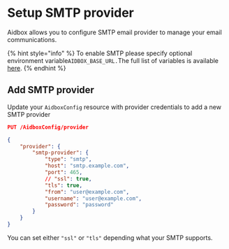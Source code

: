 # Setup SMTP provider

Aidbox allows you to configure SMTP email provider to manage your email communications.

{% hint style="info" %}
To enable SMTP please specify optional environment variable`AIDBOX_BASE_URL.`The full list of variables is available [here](../getting-started/run-aidbox-locally-with-docker.md).
{% endhint %}

## Add SMTP provider

Update your `AidboxConfig` resource with provider credentials to add a new SMTP provider

```json
PUT /AidboxConfig/provider

{
    "provider": {
        "smtp-provider": {
            "type": "smtp",
            "host": "smtp.example.com",
            "port": 465,
            // "ssl": true,
            "tls": true,
            "from": "user@example.com",
            "username": "user@example.com",
            "password": "password"
        }
    }
}
```

You can set either `"ssl"` or `"tls"` depending what your SMTP supports.
